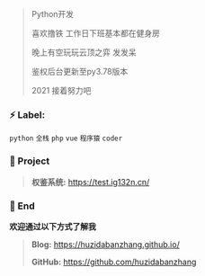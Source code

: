 > Python开发
>
> 喜欢撸铁  工作日下班基本都在健身房
>
> 晚上有空玩玩云顶之弈 发发呆
>
> 鉴权后台更新至py3.78版本
>
> 2021 接着努力吧

### ⚡ Label:

`python`  `全栈`  `php`  `vue`  `程序猿`  `coder`

### :pushpin: Project

> **权鉴系统:** https://test.ig132n.cn/
>

### 💬 End

**欢迎通过以下方式了解我**

> **Blog:** https://huzidabanzhang.github.io/
>
> **GitHub:** https://github.com/huzidabanzhang
>


